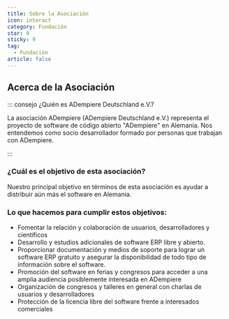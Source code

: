 ```yaml
---
title: Sobre la Asociación
icon: interact
category: Fundación
star: 9
sticky: 9
tag:
  - Fundación
article: false
---
```


## Acerca de la Asociación

::: consejo ¿Quién es ADempiere Deutschland e.V.?

La asociación ADempiere (ADempiere Deutschland e.V.) representa el proyecto de software de código abierto "ADempiere" en Alemania. Nos entendemos como socio desarrollador formado por personas que trabajan con ADempiere.

:::

### ¿Cuál es el objetivo de esta asociación?

Nuestro principal objetivo en términos de esta asociación es ayudar a distribuir aún más el software en Alemania.

### Lo que hacemos para cumplir estos objetivos:

- Fomentar la relación y colaboración de usuarios, desarrolladores y científicos
- Desarrollo y estudios adicionales de software ERP libre y abierto.
- Proporcionar documentación y medios de soporte para lograr un software ERP gratuito y asegurar la disponibilidad de todo tipo de información sobre el software.
- Promoción del software en ferias y congresos para acceder a una amplia audiencia posiblemente interesada en ADempiere
- Organización de congresos y talleres en general con charlas de usuarios y desarrolladores
- Protección de la licencia libre del software frente a interesados ​​comerciales
